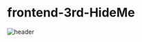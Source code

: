 # frontend-3rd-HideMe

![header](https://capsule-render.vercel.app/api?type=waving&color=auto&height=400&section=header&text=3RD_HideMe!%20&fontSize=90)
